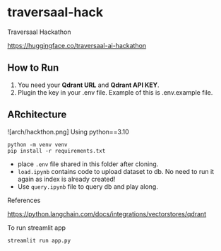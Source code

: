 # traversaal-hack
Traversaal Hackathon

https://huggingface.co/traversaal-ai-hackathon

## How to Run

1. You need your **Qdrant URL** and **Qdrant API KEY**.
2. Plugin the key in your .env file. Example of this is .env.example file.


## ARchitecture
![arch/hackthon.png]
Using python==3.10
```
python -m venv venv
pip install -r requirements.txt
```

- place ```.env``` file shared in this folder after cloning.
- ```load.ipynb``` contains code to upload dataset to db. No need to run it again as index is already created!
- Use ```query.ipynb``` file to query db and play along.

References

https://python.langchain.com/docs/integrations/vectorstores/qdrant

To run streamlit app
```
streamlit run app.py
```

